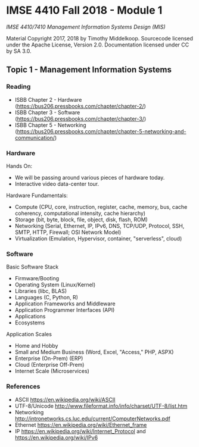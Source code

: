 # IMSE 4410 Fall 2018 - Module 1

*IMSE 4410/7410 Management Information Systems Design (MIS)*

Material Copyright 2017, 2018 by Timothy Middelkoop. Sourcecode licensed under the Apache License, Version 2.0. Documentation licensed under CC by SA 3.0.

## Topic 1 - Management Information Systems

### Reading
* ISBB Chapter 2 - Hardware (https://bus206.pressbooks.com/chapter/chapter-2/)
* ISBB Chapter 3 - Software (https://bus206.pressbooks.com/chapter/chapter-3/)
* ISBB Chapter 5 - Networking (https://bus206.pressbooks.com/chapter/chapter-5-networking-and-communication/)

### Hardware

Hands On:
* We will be passing around various pieces of hardware today.
* Interactive video data-center tour.

Hardware Fundamentals:
* Compute (CPU, core, instruction, register, cache, memory, bus, cache coherency, computational intensity, cache hierarchy)
* Storage (bit, byte, block, file, object, disk, flash, ROM)
* Networking (Serial, Ethernet, IP, IPv6, DNS, TCP/UDP, Protocol, SSH, SMTP, HTTP, Firewall; OSI Network Model)
* Virtualization (Emulation, Hypervisor, container, "serverless", cloud)

### Software

Basic Software Stack
* Firmware/Booting
* Operating System (Linux/Kernel)
* Libraries (libc, BLAS)
* Languages (C, Python, R)
* Application Frameworks and Middleware
* Application Programmer Interfaces (API)
* Applications
* Ecosystems

Application Scales
* Home and Hobby
* Small and Medium Business (Word, Excel, "Access," PHP, ASPX)
* Enterprise (On-Prem) (ERP)
* Cloud (Enterprise Off-Prem)
* Internet Scale (Microservices)


### References
* ASCII https://en.wikipedia.org/wiki/ASCII
* UTF-8/Unicode http://www.fileformat.info/info/charset/UTF-8/list.htm
* Networking http://intronetworks.cs.luc.edu/current/ComputerNetworks.pdf
* Ethernet https://en.wikipedia.org/wiki/Ethernet_frame
* IP https://en.wikipedia.org/wiki/Internet_Protocol and https://en.wikipedia.org/wiki/IPv6
